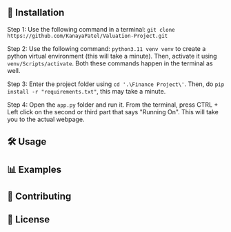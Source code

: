 ## 🚀 Installation
  Step 1: Use the following command in a terminal: ```git clone https://github.com/KanayaPatel/Valuation-Project.git```
  
  Step 2: Use the following command: ```python3.11 venv venv``` to create a python virtual environment (this will take a minute). Then, activate it using ```venv/Scripts/activate```. Both these commands happen in the terminal as well. 

  Step 3: Enter the project folder using ```cd '.\Finance Project\'```. Then, do ```pip install -r "requirements.txt"```, this may take a minute. 

  Step 4: Open the ```app.py``` folder and run it. From the terminal, press CTRL + Left click on the second or third part that says "Running On". This will take you to the actual webpage. 
  
## 🛠 Usage
## 📊 Examples
## 🤝 Contributing
## 📜 License
